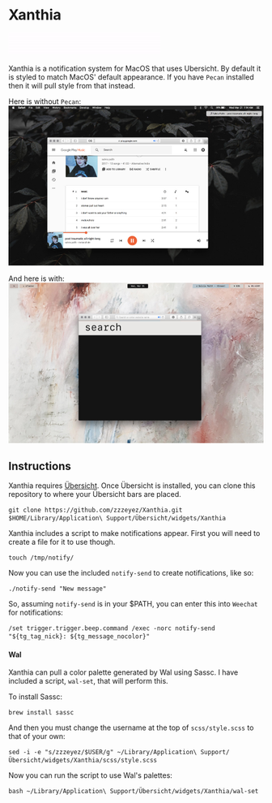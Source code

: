 # Xanthia
![Screenshot 1](/screenshots/1.gif)

Xanthia is a notification system for MacOS that uses Ubersicht.  By default it is styled to match MacOS' default appearance.  If you have `Pecan` installed then it will pull style from that instead.

Here is without `Pecan`:
![Screenshot_2](/screenshots/screenshot1.jpg)

And here is with:
![Screenshot_3](/screenshots/screenshot2.jpg)

## Instructions

Xanthia requires [Übersicht](http://tracesof.net/uebersicht/).  Once Übersicht is installed, you can clone this repository to where your Übersicht bars are placed.

```
git clone https://github.com/zzzeyez/Xanthia.git $HOME/Library/Application\ Support/Übersicht/widgets/Xanthia
```

Xanthia includes a script to make notifications appear.  First you will need to create a file for it to use though.

```
touch /tmp/notify/
```

Now you can use the included `notify-send` to create notifications, like so:

```
./notify-send "New message"
```

So, assuming `notify-send` is in your $PATH, you can enter this into `Weechat` for notifications:

```
/set trigger.trigger.beep.command /exec -norc notify-send "${tg_tag_nick}: ${tg_message_nocolor}"
```

#### Wal

Xanthia can pull a color palette generated by Wal using Sassc.  I have included a script, `wal-set`, that will perform this.
 
To install Sassc:

```
brew install sassc
```
  
And then you must change the username at the top of `scss/style.scss` to that of your own:

```
sed -i -e "s/zzzeyez/$USER/g" ~/Library/Application\ Support/Übersicht/widgets/Xanthia/scss/style.scss
```
  
Now you can run the script to use Wal's palettes:

```
bash ~/Library/Application\ Support/Übersicht/widgets/Xanthia/wal-set
```

